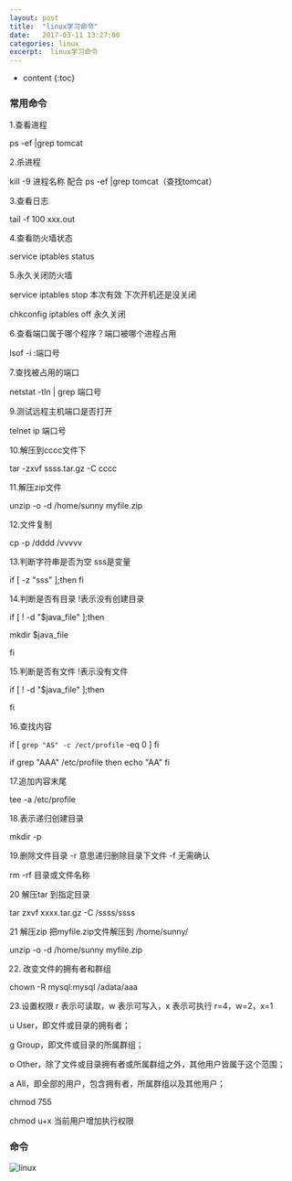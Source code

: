 ```yaml
---
layout: post
title:  "linux学习命令"
date:   2017-03-11 13:27:00
categories: linux
excerpt:  linux学习命令
---
```


* content
{:toc}




### 常用命令

1.查看进程

ps -ef |grep tomcat



2.杀进程

kill -9 进程名称    配合 ps -ef |grep tomcat（查找tomcat）


3.查看日志

tail -f 100 xxx.out



4.查看防火墙状态

service iptables status



5.永久关闭防火墙

service iptables stop   本次有效   下次开机还是没关闭

chkconfig iptables off   永久关闭



6.查看端口属于哪个程序？端口被哪个进程占用

lsof -i :端口号



7.查找被占用的端口

netstat -tln | grep 端口号



9.测试远程主机端口是否打开

telnet ip  端口号  


10.解压到cccc文件下

tar -zxvf  ssss.tar.gz -C cccc 



11.解压zip文件

unzip -o -d /home/sunny myfile.zip


12.文件复制

cp -p  /dddd   /vvvvv


13.判断字符串是否为空  sss是变量 

if [ -z "sss" ];then
fi

14.判断是否有目录   !表示没有创建目录

if [ ! -d "$java_file" ];then

mkdir $java_file

fi



15.判断是否有文件   !表示没有文件

if [ ! -d "$java_file" ];then

fi



16.查找内容

if [ `grep "AS" -c /ect/profile` -eq 0  ]
fi



if grep "AAA"  /etc/profile 
then
echo "AA"
fi


17.追加内容末尾

tee -a /etc/profile 


18.表示递归创建目录

mkdir -p



19.删除文件目录  -r 意思递归删除目录下文件  -f 无需确认

rm -rf 目录或文件名称


20 解压tar  到指定目录

tar zxvf xxxx.tar.gz -C  /ssss/ssss


21 解压zip  把myfile.zip文件解压到 /home/sunny/

unzip -o -d /home/sunny myfile.zip


22. 改变文件的拥有者和群组

chown -R  mysql:mysql  /adata/aaa



23.设置权限  r 表示可读取，w 表示可写入，x 表示可执行   r=4，w=2，x=1

u User，即文件或目录的拥有者；

g Group，即文件或目录的所属群组；

o Other，除了文件或目录拥有者或所属群组之外，其他用户皆属于这个范围；

a All，即全部的用户，包含拥有者，所属群组以及其他用户；

chmod 755  

chmod u+x 当前用户增加执行权限



### 命令


![linux](http://i68.tinypic.com/14m41w0.jpg)







